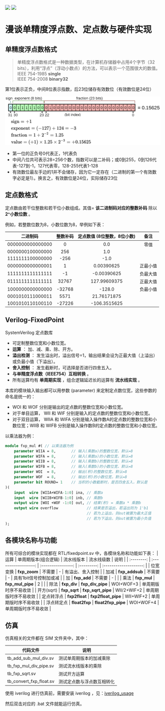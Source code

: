 <img src='https://img.shields.io/badge/语言-systemverilog_(IEEE1800_2005)-CAD09D.svg'> <img src='https://img.shields.io/badge/SPEC-IEEE_754-green.svg'>


# 漫谈单精度浮点数、定点数与硬件实现

## 单精度浮点数格式

> 单精度浮点数格式是一种数据类型，在计算机存储器中占用4个字节（32 bits），利用“浮点”（浮动小数点）的方法，可以表示一个范围很大的数值。<br>
> IEEE 754-1985 **single**<br>
> IEEE 754-2008 **binary32**

第1位表示正负，中间8位表示指数，后23位储存有效数位（有效数位是24位）

<img src='./images/single.png'>

* 第一位的正负号0代表正，1代表负
* 中间八位共可表示28=256个数，指数可以是二补码；或0到255，0到126代表-127到-1，127代表零，128-255代表1-128
* 有效数位最左手边的1并不会储存，因为它一定存在（二进制的第一个有效数字必定是1）。换言之，有效数位是24位，实际储存23位


## 定点数格式

定点数由若干位整数和若干位小数组成。其值= **该二进制码对应的整数补码** 除以 **2^小数位数** 。

例如，若整数位数为8，小数位数为8，举例如下表：

|     二进制码     | 整数补码 | 定点数值 (8位整数，8位小数) |   备注   |
| :--------------: | :------: | :-------------------------: | :------: |
| 0000000000000000 |    0     |             0.0             |   零值   |
| 0000000100000000 |   256    |             1.0             |          |
| 1111111100000000 |   -256   |            -1.0             |          |
| 0000000000000001 |    1     |         0.00390625          | 正最小值 |
| 1111111111111111 |    -1    |         -0.00390625         | 负最大值 |
| 0111111111111111 |  32767   |        127.99609375         | 正最大值 |
| 1000000000000000 |  -32768  |           -128.0            | 负最小值 |
| 0001010111000011 |   5571   |         21.76171875         |          |
| 1001010110100110 |  -27226  |        -106.3515625         |          |

## Verilog-FixedPoint

SystemVerilog 定点数库

* 可定制整数位宽和小数位宽。
* **运算** ： 加、减、乘、除、开方。
* **溢出检测** ： 发生溢出时，溢出信号=1，输出结果会设为正最大值（上溢出）或负最小值（下溢出）。
* **舍入控制** ： 发生截断时，可选择是否进行四舍五入。
* **与单精度浮点数（IEEE754）互相转换** 。
* 所有运算均有 **单周期实现** ，组合逻辑延迟长的运算有 **流水线实现** 。

本库的模块输入输出都可以用参数 (parameter) 来定制定点数位宽，这些参数的命名是统一的：

- WOI 和 WOF 分别是输出的定点数的整数位宽和小数位宽。
- 对于单目运算， WII 和 WIF 分别是输入的定点数的整数位宽和小数位宽。
- 对于双目运算， WIIA 和 WIFA 分别是输入操作数A的定点数的整数位宽和小数位宽；WIIB 和 WIFB 分别是输入操作数B的定点数的整数位宽和小数位宽。

以乘法器为例：

```SystemVerilog
module fxp_mul #( // 以乘法器为例
    parameter WIIA = 8,       // 输入(乘数a)的整数位宽，默认=8
    parameter WIFA = 8,       // 输入(乘数a)的小数位宽，默认=8
    parameter WIIB = 8,       // 输入(乘数b)的整数位宽，默认=8
    parameter WIFB = 8,       // 输入(乘数b)的小数位宽，默认=8
    parameter WOI  = 8,       // 输出(积)的整数位宽，默认=8
    parameter WOF  = 8,       // 输出(积)的小数位宽，默认=8
    parameter bit ROUND= 1    // 当积的小数截断时，是否四舍五入，默认是
)(
    input  wire [WIIA+WIFA-1:0] ina, // 乘数a
    input  wire [WIIB+WIFB-1:0] inb, // 乘数b
    output wire [WOI +WOF -1:0] out, // 结果(积) = 乘数a * 乘数b
    output wire overflow             // 结果是否溢出，若溢出则为 1'b1
                                     // 若为上溢出，则out被置为最大正值
                                     // 若为下溢出，则out被置为最小负值
);
```



## 各模块名称与功能

所有可综合的模块实现都在 RTL/fixedpoint.sv 中，各模块名称和功能如下表：
|    运算    | 单周期版本(组合逻辑) |     流水线版本     | 流水线级数  |          说明          |
| :--------: | :------------------: | :----------------: | :---------: | :--------------------: |
|  位宽变换  |     **fxp_zoom**     |       不需要       |      -      |    有溢出、舍入控制    |
|    加减    |    **fxp_addsub**    |       不需要       |      -      | 具有1bit信号控制加或减 |
|     加     |     **fxp_add**      |       不需要       |      -      |                        |
|    乘法    |     **fxp_mul**      |  **fxp_mul_pipe**  |      2      |                        |
|    除法    |     **fxp_div**      |  **fxp_div_pipe**  |  WOI+WOF+3  |  单周期版时序不易收敛  |
| 开方(sqrt) |     **fxp_sqrt**     | **fxp_sqrt_pipe**  | WII/2+WIF+2 |  单周期版时序不易收敛  |
| 定点转浮点 |    **fxp2float**     | **fxp2float_pipe** |  WII+WIF+2  |  单周期版时序不易收敛  |
| 浮点转定点 |    **float2fxp**     | **float2fxp_pipe** |  WOI+WOF+4  |  单周期版时序不易收敛  |



## 仿真

仿真相关的文件都在 SIM 文件夹中，其中：

| 代码文件                | 说明                       |
| ----------------------- | -------------------------- |
| tb_add_sub_mul_div.sv   | 测试单周期版本的加减乘除   |
| tb_fxp_mul_div_pipe.sv  | 测试流水线版本的乘除       |
| tb_fxp_sqrt.sv          | 测试开方运算               |
| tb_convert_fxp_float.sv | 测试定点数与浮点数互相转化 |

使用 iverilog 进行仿真前，需要安装 iverilog ，见：[iverilog_usage](https://github.com/WangXuan95/WangXuan95/blob/main/iverilog_usage/iverilog_usage.md)

然后双击对应的 .bat 文件就能运行仿真。



<!-- ### 矩阵处理器


PULP平台没有设计矩阵处理单元<br>
AI处理器的矩阵处理单元专用于专用于**矩阵乘法**和**卷积运算**


脉动阵列是用于实现矩阵处理器最为常见的微架构，它本身的数学原理其实非常简单。<br>为了将脉动阵列应用于不同场景（经典场景：**矩阵乘法、卷积**），理解其数据流是关键。<br>理解了数据流，那么微架构的设计就呼之欲出、顺理成章了。 -->